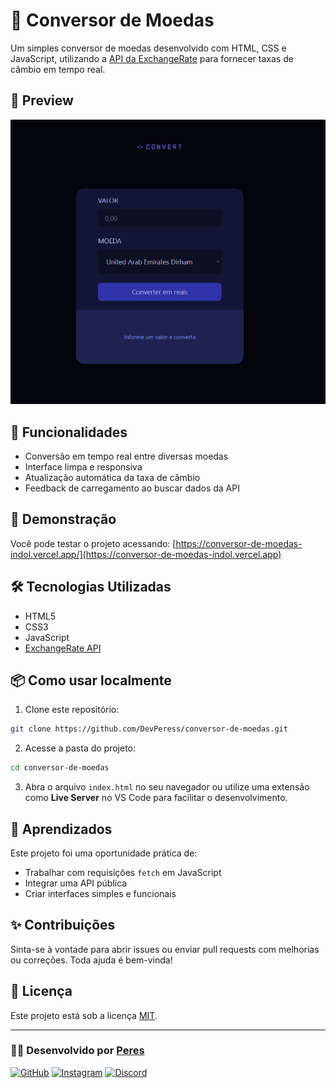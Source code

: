 # 💱 Conversor de Moedas

Um simples conversor de moedas desenvolvido com HTML, CSS e JavaScript, utilizando a [API da ExchangeRate](https://www.exchangerate-api.com/) para fornecer taxas de câmbio em tempo real.

## 📸 Preview

![preview](./preview.png)

## 🚀 Funcionalidades

- Conversão em tempo real entre diversas moedas
- Interface limpa e responsiva
- Atualização automática da taxa de câmbio
- Feedback de carregamento ao buscar dados da API

## 🧪 Demonstração

Você pode testar o projeto acessando: [https://conversor-de-moedas-indol.vercel.app/](https://conversor-de-moedas-indol.vercel.app)

## 🛠️ Tecnologias Utilizadas

- HTML5
- CSS3
- JavaScript
- [ExchangeRate API](https://www.exchangerate-api.com/)

## 📦 Como usar localmente

1. Clone este repositório:

```bash
git clone https://github.com/DevPeress/conversor-de-moedas.git
```

2. Acesse a pasta do projeto:

```bash
cd conversor-de-moedas
```

3. Abra o arquivo `index.html` no seu navegador ou utilize uma extensão como **Live Server** no VS Code para facilitar o desenvolvimento.

## 🧠 Aprendizados

Este projeto foi uma oportunidade prática de:

- Trabalhar com requisições `fetch` em JavaScript
- Integrar uma API pública
- Criar interfaces simples e funcionais

## ✨ Contribuições

Sinta-se à vontade para abrir issues ou enviar pull requests com melhorias ou correções. Toda ajuda é bem-vinda!

## 📄 Licença

Este projeto está sob a licença [MIT](LICENSE).

---

### 👨‍💻 Desenvolvido por [Peres](https://www.linkedin.com/in/devperes)

[![GitHub](https://img.shields.io/badge/GitHub-xPeres-181717?style=for-the-badge&logo=github)](https://github.com/xPeres)
[![Instagram](https://img.shields.io/badge/@fah.peres-E4405F?style=for-the-badge&logo=instagram&logoColor=white)](https://instagram.com/fah.peres)
[![Discord](https://img.shields.io/badge/PeresDev-5865F2?style=for-the-badge&logo=discord&logoColor=white)](#)
